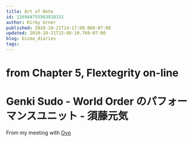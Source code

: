 ```yaml
---
title: Art of Note
id: 126944755563918331
author: Kirby Urner
published: 2010-10-21T14:17:00.000-07:00
updated: 2010-10-21T15:08:10.769-07:00
blog: bizmo_diaries
tags: 
---
```


[](https://blogger.googleusercontent.com/img/b/R29vZ2xl/AVvXsEi4CT4OV8JDGsLhwR9EgfwBSEeA6jIVREQ6AFJiQAiZKBtEL-yUh53e38oNNuv4zcSOxNuQz2o6EcSENqmj0SIf_MEB3U2EyQaP6CI_Tzjj7Kv2h7K1dR1nyjX9qT0WMyM0Qyiw/s1600/flextegrity.png)
# from Chapter 5, Flextegrity on-line

# Genki Sudo - World Order のパフォーマンスユニット - 須藤元気
From my meeting with [Ovo](http://ovo127.com/)